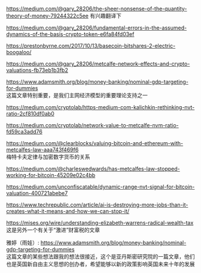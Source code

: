 https://medium.com/@gary_28206/the-sheer-nonsense-of-the-quantity-theory-of-money-79244322c5ee
有兴趣翻译下

https://medium.com/@gary_28206/fundamental-errors-in-the-assumed-dynamics-of-the-basis-crypto-token-e6fa84fd03ef


https://prestonbyrne.com/2017/10/13/basecoin-bitshares-2-electric-boogaloo/

https://medium.com/@gary_28206/metcalfe-network-effects-and-crypto-valuations-fb73eb1b3fb2

https://www.adamsmith.org/blog/money-banking/nominal-gdp-targeting-for-dummies    
这篇文章特别重要，是我们主网经济模型的重要理论支持之一


https://medium.com/cryptolab/https-medium-com-kalichkin-rethinking-nvt-ratio-2cf810df0ab0

https://medium.com/cryptolab/network-value-to-metcalfe-nvm-ratio-fd59ca3add76

https://medium.com/@clearblocks/valuing-bitcoin-and-ethereum-with-metcalfes-law-aaa743f469f6   
梅特卡夫定律与加密数字货币的关系

https://medium.com/@charleswedwards/has-metcalfes-law-stopped-working-for-bitcoin-45209e02c4bb


https://medium.com/unconfiscatable/dynamic-range-nvt-signal-for-bitcoin-valuation-400721abebe7

https://www.techrepublic.com/article/ai-is-destroying-more-jobs-than-it-creates-what-it-means-and-how-we-can-stop-it/


https://mises.org/wire/understanding-elizabeth-warrens-radical-wealth-tax   
这是另外一个有关于“激进”财富税的文章  


雅婷（雨娃）:
https://www.adamsmith.org/blog/money-banking/nominal-gdp-targeting-for-dummies   
这篇文章的某些想法跟我的想法很接近，这个是亚丹斯密研究院的一篇文章，他们也是英国新自由主义思想的创办者，希望能够以新的政策影响英国未来十年的发展
